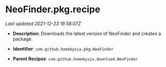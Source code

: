 # NeoFinder.pkg.recipe

_Last updated 2021-12-23 19:58:07Z_

- **Description**: Downloads the latest version of NeoFinder and creates a package.

- **Identifier**: `com.github.homebysix.pkg.NeoFinder`

- **Parent Recipes**: `com.github.homebysix.download.NeoFinder`